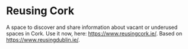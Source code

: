# Reusing Cork

A space to discover and share information about vacant or underused spaces in Cork. Use it now, here: https://www.reusingcork.ie/. Based on https://www.reusingdublin.ie/.
